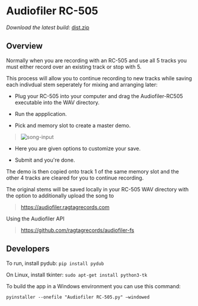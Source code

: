 # Audiofiler RC-505

*Download the latest build:* [dist.zip](https://github.com/ragtagrecords/audiofiler-rc505/files/9084519/dist.zip)


## Overview

Normally when you are recording with an RC-505 and use all 5 tracks you must either record over an existing track or stop with 5.  

This process will allow you to continue recording to new tracks while saving each indivdual stem seperately for mixing and arranging later:

- Plug your RC-505 into your computer and drag the Audiofiler-RC505 executable into the WAV directory.

- Run the appplication.

- Pick and memory slot to create a master demo.

>![song-input](https://user-images.githubusercontent.com/40615096/177021610-0778e3e1-7875-468f-a835-ee9866960086.png)

- Here you are given options to customize your save.

- Submit and you're done.

The demo is then copied onto track 1 of the same memory slot and the other 4 tracks are cleared for you to continue recording.

The original stems will be saved locally in your RC-505 WAV directory with the option to additionally upload the song to 
>https://audiofiler.ragtagrecords.com

Using the Audiofiler API
>https://github.com/ragtagrecords/audiofiler-fs

## Developers

To run, install pydub:
`pip install pydub`

On Linux, install tkinter:
`sudo apt-get install python3-tk`

To build the app in a Windows environment you can use this command:

`pyinstaller --onefile "Audiofiler RC-505.py" –windowed`
